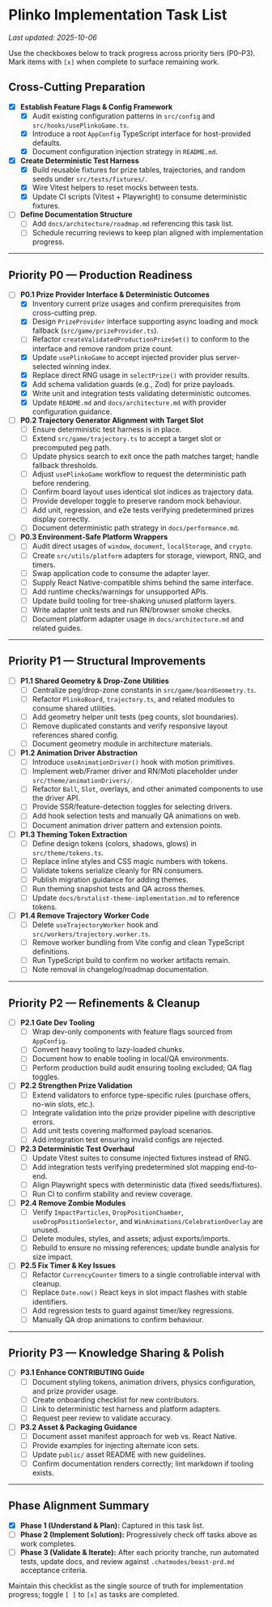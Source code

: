 # Plinko Implementation Task List

_Last updated: 2025-10-06_

Use the checkboxes below to track progress across priority tiers (P0–P3). Mark items with `[x]` when complete to surface remaining work.

## Cross-Cutting Preparation
- [x] **Establish Feature Flags & Config Framework**
  - [x] Audit existing configuration patterns in `src/config` and `src/hooks/usePlinkoGame.ts`.
  - [x] Introduce a root `AppConfig` TypeScript interface for host-provided defaults.
  - [x] Document configuration injection strategy in `README.md`.
- [x] **Create Deterministic Test Harness**
  - [x] Build reusable fixtures for prize tables, trajectories, and random seeds under `src/tests/fixtures/`.
  - [x] Wire Vitest helpers to reset mocks between tests.
  - [x] Update CI scripts (Vitest + Playwright) to consume deterministic fixtures.
- [ ] **Define Documentation Structure**
  - [ ] Add `docs/architecture/roadmap.md` referencing this task list.
  - [ ] Schedule recurring reviews to keep plan aligned with implementation progress.

---

## Priority P0 — Production Readiness
- [ ] **P0.1 Prize Provider Interface & Deterministic Outcomes**
  - [x] Inventory current prize usages and confirm prerequisites from cross-cutting prep.
  - [x] Design `PrizeProvider` interface supporting async loading and mock fallback (`src/game/prizeProvider.ts`).
  - [ ] Refactor `createValidatedProductionPrizeSet()` to conform to the interface and remove random prize count.
  - [x] Update `usePlinkoGame` to accept injected provider plus server-selected winning index.
  - [x] Replace direct RNG usage in `selectPrize()` with provider results.
  - [x] Add schema validation guards (e.g., Zod) for prize payloads.
  - [x] Write unit and integration tests validating deterministic outcomes.
  - [x] Update `README.md` and `docs/architecture.md` with provider configuration guidance.
- [ ] **P0.2 Trajectory Generator Alignment with Target Slot**
  - [ ] Ensure deterministic test harness is in place.
  - [ ] Extend `src/game/trajectory.ts` to accept a target slot or precomputed peg path.
  - [ ] Update physics search to exit once the path matches target; handle fallback thresholds.
  - [ ] Adjust `usePlinkoGame` workflow to request the deterministic path before rendering.
  - [ ] Confirm board layout uses identical slot indices as trajectory data.
  - [ ] Provide developer toggle to preserve random mock behaviour.
  - [ ] Add unit, regression, and e2e tests verifying predetermined prizes display correctly.
  - [ ] Document deterministic path strategy in `docs/performance.md`.
- [ ] **P0.3 Environment-Safe Platform Wrappers**
  - [ ] Audit direct usages of `window`, `document`, `localStorage`, and `crypto`.
  - [ ] Create `src/utils/platform` adapters for storage, viewport, RNG, and timers.
  - [ ] Swap application code to consume the adapter layer.
  - [ ] Supply React Native-compatible shims behind the same interface.
  - [ ] Add runtime checks/warnings for unsupported APIs.
  - [ ] Update build tooling for tree-shaking unused platform layers.
  - [ ] Write adapter unit tests and run RN/browser smoke checks.
  - [ ] Document platform adapter usage in `docs/architecture.md` and related guides.

---

## Priority P1 — Structural Improvements
- [ ] **P1.1 Shared Geometry & Drop-Zone Utilities**
  - [ ] Centralize peg/drop-zone constants in `src/game/boardGeometry.ts`.
  - [ ] Refactor `PlinkoBoard`, `trajectory.ts`, and related modules to consume shared utilities.
  - [ ] Add geometry helper unit tests (peg counts, slot boundaries).
  - [ ] Remove duplicated constants and verify responsive layout references shared config.
  - [ ] Document geometry module in architecture materials.
- [ ] **P1.2 Animation Driver Abstraction**
  - [ ] Introduce `useAnimationDriver()` hook with motion primitives.
  - [ ] Implement web/Framer driver and RN/Moti placeholder under `src/theme/animationDrivers/`.
  - [ ] Refactor `Ball`, `Slot`, overlays, and other animated components to use the driver API.
  - [ ] Provide SSR/feature-detection toggles for selecting drivers.
  - [ ] Add hook selection tests and manually QA animations on web.
  - [ ] Document animation driver pattern and extension points.
- [ ] **P1.3 Theming Token Extraction**
  - [ ] Define design tokens (colors, shadows, glows) in `src/theme/tokens.ts`.
  - [ ] Replace inline styles and CSS magic numbers with tokens.
  - [ ] Validate tokens serialize cleanly for RN consumers.
  - [ ] Publish migration guidance for adding themes.
  - [ ] Run theming snapshot tests and QA across themes.
  - [ ] Update `docs/brutalist-theme-implementation.md` to reference tokens.
- [ ] **P1.4 Remove Trajectory Worker Code**
  - [ ] Delete `useTrajectoryWorker` hook and `src/workers/trajectory.worker.ts`.
  - [ ] Remove worker bundling from Vite config and clean TypeScript definitions.
  - [ ] Run TypeScript build to confirm no worker artifacts remain.
  - [ ] Note removal in changelog/roadmap documentation.

---

## Priority P2 — Refinements & Cleanup
- [ ] **P2.1 Gate Dev Tooling**
  - [ ] Wrap dev-only components with feature flags sourced from `AppConfig`.
  - [ ] Convert heavy tooling to lazy-loaded chunks.
  - [ ] Document how to enable tooling in local/QA environments.
  - [ ] Perform production build audit ensuring tooling excluded; QA flag toggles.
- [ ] **P2.2 Strengthen Prize Validation**
  - [ ] Extend validators to enforce type-specific rules (purchase offers, no-win slots, etc.).
  - [ ] Integrate validation into the prize provider pipeline with descriptive errors.
  - [ ] Add unit tests covering malformed payload scenarios.
  - [ ] Add integration test ensuring invalid configs are rejected.
- [ ] **P2.3 Deterministic Test Overhaul**
  - [ ] Update Vitest suites to consume injected fixtures instead of RNG.
  - [ ] Add integration tests verifying predetermined slot mapping end-to-end.
  - [ ] Align Playwright specs with deterministic data (fixed seeds/fixtures).
  - [ ] Run CI to confirm stability and review coverage.
- [ ] **P2.4 Remove Zombie Modules**
  - [ ] Verify `ImpactParticles`, `DropPositionChamber`, `useDropPositionSelector`, and `WinAnimations/CelebrationOverlay` are unused.
  - [ ] Delete modules, styles, and assets; adjust exports/imports.
  - [ ] Rebuild to ensure no missing references; update bundle analysis for size impact.
- [ ] **P2.5 Fix Timer & Key Issues**
  - [ ] Refactor `CurrencyCounter` timers to a single controllable interval with cleanup.
  - [ ] Replace `Date.now()` React keys in slot impact flashes with stable identifiers.
  - [ ] Add regression tests to guard against timer/key regressions.
  - [ ] Manually QA drop animations to confirm behaviour.

---

## Priority P3 — Knowledge Sharing & Polish
- [ ] **P3.1 Enhance CONTRIBUTING Guide**
  - [ ] Document styling tokens, animation drivers, physics configuration, and prize provider usage.
  - [ ] Create onboarding checklist for new contributors.
  - [ ] Link to deterministic test harness and platform adapters.
  - [ ] Request peer review to validate accuracy.
- [ ] **P3.2 Asset & Packaging Guidance**
  - [ ] Document asset manifest approach for web vs. React Native.
  - [ ] Provide examples for injecting alternate icon sets.
  - [ ] Update `public/` asset README with new guidelines.
  - [ ] Confirm documentation renders correctly; lint markdown if tooling exists.

---

## Phase Alignment Summary
- [x] **Phase 1 (Understand & Plan):** Captured in this task list.
- [ ] **Phase 2 (Implement Solution):** Progressively check off tasks above as work completes.
- [ ] **Phase 3 (Validate & Iterate):** After each priority tranche, run automated tests, update docs, and review against `.chatmodes/beast-prd.md` acceptance criteria.

Maintain this checklist as the single source of truth for implementation progress; toggle `[ ]` to `[x]` as tasks are completed.
